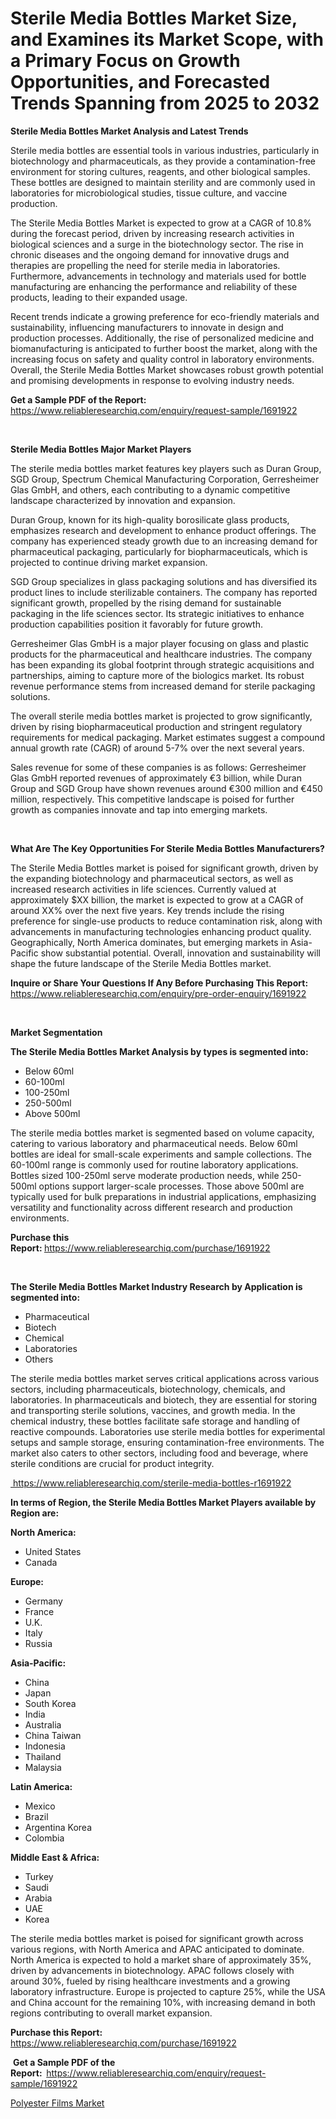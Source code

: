 <p><h1>Sterile Media Bottles Market Size, and Examines its Market Scope, with a Primary Focus on Growth Opportunities, and Forecasted Trends Spanning from 2025 to 2032</h1></p><p><strong>Sterile Media Bottles Market Analysis and Latest Trends</strong></p>
<p><p>Sterile media bottles are essential tools in various industries, particularly in biotechnology and pharmaceuticals, as they provide a contamination-free environment for storing cultures, reagents, and other biological samples. These bottles are designed to maintain sterility and are commonly used in laboratories for microbiological studies, tissue culture, and vaccine production.</p><p>The Sterile Media Bottles Market is expected to grow at a CAGR of 10.8% during the forecast period, driven by increasing research activities in biological sciences and a surge in the biotechnology sector. The rise in chronic diseases and the ongoing demand for innovative drugs and therapies are propelling the need for sterile media in laboratories. Furthermore, advancements in technology and materials used for bottle manufacturing are enhancing the performance and reliability of these products, leading to their expanded usage.</p><p>Recent trends indicate a growing preference for eco-friendly materials and sustainability, influencing manufacturers to innovate in design and production processes. Additionally, the rise of personalized medicine and biomanufacturing is anticipated to further boost the market, along with the increasing focus on safety and quality control in laboratory environments. Overall, the Sterile Media Bottles Market showcases robust growth potential and promising developments in response to evolving industry needs.</p></p>
<p><strong>Get a Sample PDF of the Report:&nbsp;</strong> <a href="https://www.reliableresearchiq.com/enquiry/request-sample/1691922?utm_campaign=2739&utm_medium=2&utm_source=Github&utm_content=ia&utm_term=27032025&utm_id=sterile-media-bottles">https://www.reliableresearchiq.com/enquiry/request-sample/1691922</a></p>
<p>&nbsp;</p>
<p><strong>Sterile Media Bottles Major Market Players</strong></p>
<p><p>The sterile media bottles market features key players such as Duran Group, SGD Group, Spectrum Chemical Manufacturing Corporation, Gerresheimer Glas GmbH, and others, each contributing to a dynamic competitive landscape characterized by innovation and expansion.</p><p>Duran Group, known for its high-quality borosilicate glass products, emphasizes research and development to enhance product offerings. The company has experienced steady growth due to an increasing demand for pharmaceutical packaging, particularly for biopharmaceuticals, which is projected to continue driving market expansion.</p><p>SGD Group specializes in glass packaging solutions and has diversified its product lines to include sterilizable containers. The company has reported significant growth, propelled by the rising demand for sustainable packaging in the life sciences sector. Its strategic initiatives to enhance production capabilities position it favorably for future growth.</p><p>Gerresheimer Glas GmbH is a major player focusing on glass and plastic products for the pharmaceutical and healthcare industries. The company has been expanding its global footprint through strategic acquisitions and partnerships, aiming to capture more of the biologics market. Its robust revenue performance stems from increased demand for sterile packaging solutions.</p><p>The overall sterile media bottles market is projected to grow significantly, driven by rising biopharmaceutical production and stringent regulatory requirements for medical packaging. Market estimates suggest a compound annual growth rate (CAGR) of around 5-7% over the next several years.</p><p>Sales revenue for some of these companies is as follows: Gerresheimer Glas GmbH reported revenues of approximately €3 billion, while Duran Group and SGD Group have shown revenues around €300 million and €450 million, respectively. This competitive landscape is poised for further growth as companies innovate and tap into emerging markets.</p></p>
<p>&nbsp;</p>
<p><strong>What Are The Key Opportunities For Sterile Media Bottles Manufacturers?</strong></p>
<p><p>The Sterile Media Bottles market is poised for significant growth, driven by the expanding biotechnology and pharmaceutical sectors, as well as increased research activities in life sciences. Currently valued at approximately $XX billion, the market is expected to grow at a CAGR of around XX% over the next five years. Key trends include the rising preference for single-use products to reduce contamination risk, along with advancements in manufacturing technologies enhancing product quality. Geographically, North America dominates, but emerging markets in Asia-Pacific show substantial potential. Overall, innovation and sustainability will shape the future landscape of the Sterile Media Bottles market.</p></p>
<p><strong>Inquire or Share Your Questions If Any Before Purchasing This Report:</strong> <a href="https://www.reliableresearchiq.com/enquiry/pre-order-enquiry/1691922?utm_campaign=2739&utm_medium=2&utm_source=Github&utm_content=ia&utm_term=27032025&utm_id=sterile-media-bottles">https://www.reliableresearchiq.com/enquiry/pre-order-enquiry/1691922</a></p>
<p>&nbsp;</p>
<p><strong>Market Segmentation</strong></p>
<p><strong>The Sterile Media Bottles Market Analysis by types is segmented into:</strong></p>
<p><ul><li>Below 60ml</li><li>60-100ml</li><li>100-250ml</li><li>250-500ml</li><li>Above 500ml</li></ul></p>
<p><p>The sterile media bottles market is segmented based on volume capacity, catering to various laboratory and pharmaceutical needs. Below 60ml bottles are ideal for small-scale experiments and sample collections. The 60-100ml range is commonly used for routine laboratory applications. Bottles sized 100-250ml serve moderate production needs, while 250-500ml options support larger-scale processes. Those above 500ml are typically used for bulk preparations in industrial applications, emphasizing versatility and functionality across different research and production environments.</p></p>
<p><strong>Purchase this Report:&nbsp;</strong><a href="https://www.reliableresearchiq.com/purchase/1691922?utm_campaign=2739&utm_medium=2&utm_source=Github&utm_content=ia&utm_term=27032025&utm_id=sterile-media-bottles">https://www.reliableresearchiq.com/purchase/1691922</a></p>
<p>&nbsp;</p>
<p><strong>The Sterile Media Bottles Market Industry Research by Application is segmented into:</strong></p>
<p><ul><li>Pharmaceutical</li><li>Biotech</li><li>Chemical</li><li>Laboratories</li><li>Others</li></ul></p>
<p><p>The sterile media bottles market serves critical applications across various sectors, including pharmaceuticals, biotechnology, chemicals, and laboratories. In pharmaceuticals and biotech, they are essential for storing and transporting sterile solutions, vaccines, and growth media. In the chemical industry, these bottles facilitate safe storage and handling of reactive compounds. Laboratories use sterile media bottles for experimental setups and sample storage, ensuring contamination-free environments. The market also caters to other sectors, including food and beverage, where sterile conditions are crucial for product integrity.</p></p>
<p><a href="https://www.reliableresearchiq.com/sterile-media-bottles-r1691922?utm_campaign=2739&utm_medium=2&utm_source=Github&utm_content=ia&utm_term=27032025&utm_id=sterile-media-bottles">&nbsp;https://www.reliableresearchiq.com/sterile-media-bottles-r1691922</a></p>
<p><strong>In terms of Region, the Sterile Media Bottles Market Players available by Region are:</strong></p>
<p>
    <p> <strong> North America: </strong>
        <ul>
            <li>United States</li>
            <li>Canada</li>
        </ul>
        </p> 
    <p> <strong> Europe: </strong>
        <ul>
            <li>Germany</li>
            <li>France</li>
            <li>U.K.</li>
            <li>Italy</li>
            <li>Russia</li>
        </ul>
        </p> 
    <p> <strong> Asia-Pacific: </strong>
        <ul>
            <li>China</li>
            <li>Japan</li>
            <li>South Korea</li>
            <li>India</li>
            <li>Australia</li>
            <li>China Taiwan</li>
            <li>Indonesia</li>
            <li>Thailand</li>
            <li>Malaysia</li>
        </ul>
        </p> 
    <p> <strong> Latin America: </strong>
        <ul>
            <li>Mexico</li>
            <li>Brazil</li>
            <li>Argentina Korea</li>
            <li>Colombia</li>
        </ul>
        </p> 
    <p> <strong> Middle East & Africa: </strong>
        <ul>
            <li>Turkey</li>
            <li>Saudi</li>
            <li>Arabia</li>
            <li>UAE</li>
            <li>Korea</li>
        </ul>
    </p>
    </p>
<p><p>The sterile media bottles market is poised for significant growth across various regions, with North America and APAC anticipated to dominate. North America is expected to hold a market share of approximately 35%, driven by advancements in biotechnology. APAC follows closely with around 30%, fueled by rising healthcare investments and a growing laboratory infrastructure. Europe is projected to capture 25%, while the USA and China account for the remaining 10%, with increasing demand in both regions contributing to overall market expansion.</p></p>
<p><strong>Purchase this Report: </strong><a href="https://www.reliableresearchiq.com/purchase/1691922?utm_campaign=2739&utm_medium=2&utm_source=Github&utm_content=ia&utm_term=27032025&utm_id=sterile-media-bottles">https://www.reliableresearchiq.com/purchase/1691922</a></p>
<p>&nbsp;<strong>Get a Sample PDF of the Report:&nbsp;&nbsp;</strong><a href="https://www.reliableresearchiq.com/enquiry/request-sample/1691922?utm_campaign=2739&utm_medium=2&utm_source=Github&utm_content=ia&utm_term=27032025&utm_id=sterile-media-bottles">https://www.reliableresearchiq.com/enquiry/request-sample/1691922</a></p>
<p><strong></strong></p>
<p><p><a href="https://github.com/stephaniwo144/Market-Research-Report-List-1/blob/main/polyester-films-market.md?utm_campaign=2739&utm_medium=2&utm_source=Github&utm_content=ia&utm_term=27032025&utm_id=sterile-media-bottles">Polyester Films Market</a></p></p>